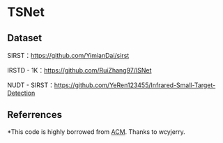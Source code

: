# TSNet

## Dataset
SIRST：https://github.com/YimianDai/sirst

IRSTD - 1K：https://github.com/RuiZhang97/ISNet

NUDT - SIRST：https://github.com/YeRen123455/Infrared-Small-Target-Detection

## Referrences
*This code is highly borrowed from [ACM](https://github.com/wcyjerry/BasicISOS). Thanks to  wcyjerry.

